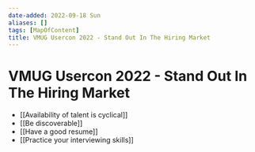 ```yaml
---
date-added: 2022-09-18 Sun
aliases: []
tags: [MapOfContent]
title: VMUG Usercon 2022 - Stand Out In The Hiring Market
---
```


# VMUG Usercon 2022 - Stand Out In The Hiring Market

- [[Availability of talent is cyclical]]
- [[Be discoverable]]
- [[Have a good resume]]
- [[Practice your interviewing skills]]

